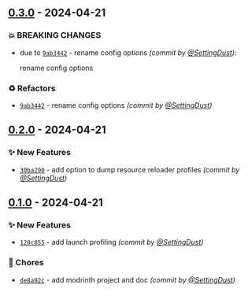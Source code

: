 
## [0.3.0] - 2024-04-21
### :boom: BREAKING CHANGES
- due to [`9ab3442`](https://github.com/SettingDust/MoreProfiling/commit/9ab3442cae46b4920a7424833a88486f56f82f59) - rename config options *(commit by [@SettingDust](https://github.com/SettingDust))*:

  rename config options


### :recycle: Refactors
- [`9ab3442`](https://github.com/SettingDust/MoreProfiling/commit/9ab3442cae46b4920a7424833a88486f56f82f59) - rename config options *(commit by [@SettingDust](https://github.com/SettingDust))*


## [0.2.0] - 2024-04-21
### :sparkles: New Features
- [`30ba290`](https://github.com/SettingDust/MoreProfiling/commit/30ba29051c925f7ce76bb7a8ce08b8c7d3d8c137) - add option to dump resource reloader profiles *(commit by [@SettingDust](https://github.com/SettingDust))*


## [0.1.0] - 2024-04-21
### :sparkles: New Features
- [`120c855`](https://github.com/SettingDust/MoreProfiling/commit/120c8555ff889f0901ce44a1343c4d72b0d56842) - add launch profiling *(commit by [@SettingDust](https://github.com/SettingDust))*

### :wrench: Chores
- [`de8a92c`](https://github.com/SettingDust/MoreProfiling/commit/de8a92c20fe0536a36bcaa0c72c3417977979407) - add modrinth project and doc *(commit by [@SettingDust](https://github.com/SettingDust))*


[0.1.0]: https://github.com/SettingDust/MoreProfiling/compare/0.0.0...0.1.0
[0.2.0]: https://github.com/SettingDust/MoreProfiling/compare/0.1.0...0.2.0
[0.3.0]: https://github.com/SettingDust/MoreProfiling/compare/0.2.0...0.3.0